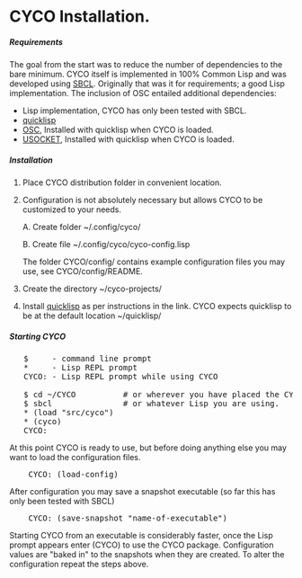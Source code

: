 # CYCO Installation.


##### Requirements

The goal from the start was to reduce the number of dependencies to the
bare minimum.  CYCO itself is implemented in 100% Common Lisp and was
developed using [SBCL](http://www.sbcl.org/).  Originally that was it for
requirements; a good Lisp implementation.  The inclusion of OSC
entailed additional dependencies:

* Lisp implementation, CYCO has only been tested with SBCL.
* [quicklisp](https://www.quicklisp.org/beta/)
* [OSC](https://github.com/zzkt/osc), Installed with quicklisp when CYCO is loaded.
* [USOCKET](https://common-lisp.net/project/usocket/), Installed with quicklisp when CYCO is loaded.

##### Installation

1. Place CYCO distribution folder in convenient location.

2. Configuration is not absolutely necessary but allows CYCO to be
customized to your needs. 

   A. Create folder ~/.config/cyco/<p>
   B. Create file ~/.config/cyco/cyco-config.lisp

   The folder CYCO/config/ contains example configuration files you may
   use,  see CYCO/config/README. 
3. Create the directory ~/cyco-projects/

4. Install [quicklisp](https://www.quicklisp.org/beta/) as per instructions
in the link.  CYCO expects quicklisp to be at the default location
~/quicklisp/


##### Starting CYCO
<pre>
   $     - command line prompt
   *     - Lisp REPL prompt
   CYCO: - Lisp REPL prompt while using CYCO

   $ cd ~/CYCO          # or wherever you have placed the CYCO directory.
   $ sbcl               # or whatever Lisp you are using.
   * (load "src/cyco")  
   * (cyco)
   CYCO: 
</pre>

At this point CYCO is ready to use, but before doing anything else you may
want to load the configuration files.

<pre>
    CYCO: (load-config)
</pre>

After configuration you may save a snapshot executable (so far this has only
been tested with SBCL)

<pre>
    CYCO: (save-snapshot "name-of-executable")
</pre>


Starting CYCO from an executable is considerably faster, once the Lisp
prompt appears enter (CYCO) to use the CYCO package.   Configuration
values are "baked in" to the snapshots when they are created.  To alter the
configuration repeat the steps above.
